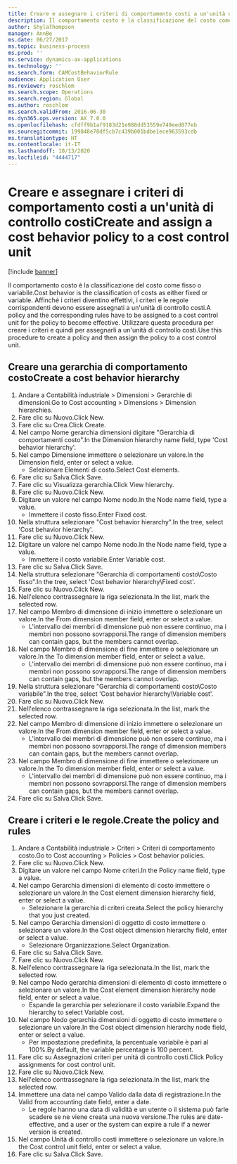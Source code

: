 ```yaml
---
title: Creare e assegnare i criteri di comportamento costi a un'unità di controllo costi
description: Il comportamento costo è la classificazione del costo come fisso o variabile.
author: ShylaThompson
manager: AnnBe
ms.date: 06/27/2017
ms.topic: business-process
ms.prod: ''
ms.service: dynamics-ax-applications
ms.technology: ''
ms.search.form: CAMCostBehaviorRule
audience: Application User
ms.reviewer: roschlom
ms.search.scope: Operations
ms.search.region: Global
ms.author: roschlom
ms.search.validFrom: 2016-06-30
ms.dyn365.ops.version: AX 7.0.0
ms.openlocfilehash: cfdff9b1af9183d21e988dd53559e749eed077eb
ms.sourcegitcommit: 199848e78df5cb7c439b001bdbe1ece963593cdb
ms.translationtype: HT
ms.contentlocale: it-IT
ms.lasthandoff: 10/13/2020
ms.locfileid: "4444717"
---
```

# <a name="create-and-assign-a-cost-behavior-policy-to-a-cost-control-unit"></a><span data-ttu-id="b5175-103">Creare e assegnare i criteri di comportamento costi a un'unità di controllo costi</span><span class="sxs-lookup"><span data-stu-id="b5175-103">Create and assign a cost behavior policy to a cost control unit</span></span>

[!include [banner](../../includes/banner.md)]

<span data-ttu-id="b5175-104">Il comportamento costo è la classificazione del costo come fisso o variabile.</span><span class="sxs-lookup"><span data-stu-id="b5175-104">Cost behavior is the classification of costs as either fixed or variable.</span></span> <span data-ttu-id="b5175-105">Affinché i criteri diventino effettivi, i criteri e le regole corrispondenti devono essere assegnati a un'unità di controllo costi.</span><span class="sxs-lookup"><span data-stu-id="b5175-105">A policy and the corresponding rules have to be assigned to a cost control unit for the policy to become effective.</span></span> <span data-ttu-id="b5175-106">Utilizzare questa procedura per creare i criteri e quindi per assegnarli a un'unità di controllo costi.</span><span class="sxs-lookup"><span data-stu-id="b5175-106">Use this procedure to create a policy and then assign the policy to a cost control unit.</span></span>


## <a name="create-a-cost-behavior-hierarchy"></a><span data-ttu-id="b5175-107">Creare una gerarchia di comportamento costo</span><span class="sxs-lookup"><span data-stu-id="b5175-107">Create a cost behavior hierarchy</span></span>
1. <span data-ttu-id="b5175-108">Andare a Contabilità industriale > Dimensioni > Gerarchie di dimensioni.</span><span class="sxs-lookup"><span data-stu-id="b5175-108">Go to Cost accounting > Dimensions > Dimension hierarchies.</span></span>
2. <span data-ttu-id="b5175-109">Fare clic su Nuovo.</span><span class="sxs-lookup"><span data-stu-id="b5175-109">Click New.</span></span>
3. <span data-ttu-id="b5175-110">Fare clic su Crea.</span><span class="sxs-lookup"><span data-stu-id="b5175-110">Click Create.</span></span>
4. <span data-ttu-id="b5175-111">Nel campo Nome gerarchia dimensioni digitare "Gerarchia di comportamenti costo".</span><span class="sxs-lookup"><span data-stu-id="b5175-111">In the Dimension hierarchy name field, type 'Cost behavior hierarchy'.</span></span>
5. <span data-ttu-id="b5175-112">Nel campo Dimensione immettere o selezionare un valore.</span><span class="sxs-lookup"><span data-stu-id="b5175-112">In the Dimension field, enter or select a value.</span></span>
    * <span data-ttu-id="b5175-113">Selezionare Elementi di costo.</span><span class="sxs-lookup"><span data-stu-id="b5175-113">Select Cost elements.</span></span>  
6. <span data-ttu-id="b5175-114">Fare clic su Salva.</span><span class="sxs-lookup"><span data-stu-id="b5175-114">Click Save.</span></span>
7. <span data-ttu-id="b5175-115">Fare clic su Visualizza gerarchia.</span><span class="sxs-lookup"><span data-stu-id="b5175-115">Click View hierarchy.</span></span>
8. <span data-ttu-id="b5175-116">Fare clic su Nuovo.</span><span class="sxs-lookup"><span data-stu-id="b5175-116">Click New.</span></span>
9. <span data-ttu-id="b5175-117">Digitare un valore nel campo Nome nodo.</span><span class="sxs-lookup"><span data-stu-id="b5175-117">In the Node name field, type a value.</span></span>
    * <span data-ttu-id="b5175-118">Immettere il costo fisso.</span><span class="sxs-lookup"><span data-stu-id="b5175-118">Enter Fixed cost.</span></span>  
10. <span data-ttu-id="b5175-119">Nella struttura selezionare "Cost behavior hierarchy".</span><span class="sxs-lookup"><span data-stu-id="b5175-119">In the tree, select 'Cost behavior hierarchy'.</span></span>
11. <span data-ttu-id="b5175-120">Fare clic su Nuovo.</span><span class="sxs-lookup"><span data-stu-id="b5175-120">Click New.</span></span>
12. <span data-ttu-id="b5175-121">Digitare un valore nel campo Nome nodo.</span><span class="sxs-lookup"><span data-stu-id="b5175-121">In the Node name field, type a value.</span></span>
    * <span data-ttu-id="b5175-122">Immettere il costo variabile.</span><span class="sxs-lookup"><span data-stu-id="b5175-122">Enter Variable cost.</span></span>  
13. <span data-ttu-id="b5175-123">Fare clic su Salva.</span><span class="sxs-lookup"><span data-stu-id="b5175-123">Click Save.</span></span>
14. <span data-ttu-id="b5175-124">Nella struttura selezionare "Gerarchia di comportamenti costo\Costo fisso".</span><span class="sxs-lookup"><span data-stu-id="b5175-124">In the tree, select 'Cost behavior hierarchy\Fixed cost'.</span></span>
15. <span data-ttu-id="b5175-125">Fare clic su Nuovo.</span><span class="sxs-lookup"><span data-stu-id="b5175-125">Click New.</span></span>
16. <span data-ttu-id="b5175-126">Nell'elenco contrassegnare la riga selezionata.</span><span class="sxs-lookup"><span data-stu-id="b5175-126">In the list, mark the selected row.</span></span>
17. <span data-ttu-id="b5175-127">Nel campo Membro di dimensione di inizio immettere o selezionare un valore.</span><span class="sxs-lookup"><span data-stu-id="b5175-127">In the From dimension member field, enter or select a value.</span></span>
    * <span data-ttu-id="b5175-128">L'intervallo dei membri di dimensione può non essere continuo, ma i membri non possono sovrapporsi.</span><span class="sxs-lookup"><span data-stu-id="b5175-128">The range of dimension members can contain gaps, but the members cannot overlap.</span></span>  
18. <span data-ttu-id="b5175-129">Nel campo Membro di dimensione di fine immettere o selezionare un valore.</span><span class="sxs-lookup"><span data-stu-id="b5175-129">In the To dimension member field, enter or select a value.</span></span>
    * <span data-ttu-id="b5175-130">L'intervallo dei membri di dimensione può non essere continuo, ma i membri non possono sovrapporsi.</span><span class="sxs-lookup"><span data-stu-id="b5175-130">The range of dimension members can contain gaps, but the members cannot overlap.</span></span>  
19. <span data-ttu-id="b5175-131">Nella struttura selezionare "Gerarchia di comportamenti costo\Costo variabile".</span><span class="sxs-lookup"><span data-stu-id="b5175-131">In the tree, select 'Cost behavior hierarchy\Variable cost'.</span></span>
20. <span data-ttu-id="b5175-132">Fare clic su Nuovo.</span><span class="sxs-lookup"><span data-stu-id="b5175-132">Click New.</span></span>
21. <span data-ttu-id="b5175-133">Nell'elenco contrassegnare la riga selezionata.</span><span class="sxs-lookup"><span data-stu-id="b5175-133">In the list, mark the selected row.</span></span>
22. <span data-ttu-id="b5175-134">Nel campo Membro di dimensione di inizio immettere o selezionare un valore.</span><span class="sxs-lookup"><span data-stu-id="b5175-134">In the From dimension member field, enter or select a value.</span></span>
    * <span data-ttu-id="b5175-135">L'intervallo dei membri di dimensione può non essere continuo, ma i membri non possono sovrapporsi.</span><span class="sxs-lookup"><span data-stu-id="b5175-135">The range of dimension members can contain gaps, but the members cannot overlap.</span></span>  
23. <span data-ttu-id="b5175-136">Nel campo Membro di dimensione di fine immettere o selezionare un valore.</span><span class="sxs-lookup"><span data-stu-id="b5175-136">In the To dimension member field, enter or select a value.</span></span>
    * <span data-ttu-id="b5175-137">L'intervallo dei membri di dimensione può non essere continuo, ma i membri non possono sovrapporsi.</span><span class="sxs-lookup"><span data-stu-id="b5175-137">The range of dimension members can contain gaps, but the members cannot overlap.</span></span>  
24. <span data-ttu-id="b5175-138">Fare clic su Salva.</span><span class="sxs-lookup"><span data-stu-id="b5175-138">Click Save.</span></span>

## <a name="create-the-policy-and-rules"></a><span data-ttu-id="b5175-139">Creare i criteri e le regole.</span><span class="sxs-lookup"><span data-stu-id="b5175-139">Create the policy and rules</span></span>
1. <span data-ttu-id="b5175-140">Andare a Contabilità industriale > Criteri > Criteri di comportamento costo.</span><span class="sxs-lookup"><span data-stu-id="b5175-140">Go to Cost accounting > Policies > Cost behavior policies.</span></span>
2. <span data-ttu-id="b5175-141">Fare clic su Nuovo.</span><span class="sxs-lookup"><span data-stu-id="b5175-141">Click New.</span></span>
3. <span data-ttu-id="b5175-142">Digitare un valore nel campo Nome criteri.</span><span class="sxs-lookup"><span data-stu-id="b5175-142">In the Policy name field, type a value.</span></span>
4. <span data-ttu-id="b5175-143">Nel campo Gerarchia dimensioni di elemento di costo immettere o selezionare un valore.</span><span class="sxs-lookup"><span data-stu-id="b5175-143">In the Cost element dimension hierarchy field, enter or select a value.</span></span>
    * <span data-ttu-id="b5175-144">Selezionare la gerarchia di criteri creata.</span><span class="sxs-lookup"><span data-stu-id="b5175-144">Select the policy hierarchy that you just created.</span></span>  
5. <span data-ttu-id="b5175-145">Nel campo Gerarchia dimensioni di oggetto di costo immettere o selezionare un valore.</span><span class="sxs-lookup"><span data-stu-id="b5175-145">In the Cost object dimension hierarchy field, enter or select a value.</span></span>
    * <span data-ttu-id="b5175-146">Selezionare Organizzazione.</span><span class="sxs-lookup"><span data-stu-id="b5175-146">Select Organization.</span></span>  
6. <span data-ttu-id="b5175-147">Fare clic su Salva.</span><span class="sxs-lookup"><span data-stu-id="b5175-147">Click Save.</span></span>
7. <span data-ttu-id="b5175-148">Fare clic su Nuovo.</span><span class="sxs-lookup"><span data-stu-id="b5175-148">Click New.</span></span>
8. <span data-ttu-id="b5175-149">Nell'elenco contrassegnare la riga selezionata.</span><span class="sxs-lookup"><span data-stu-id="b5175-149">In the list, mark the selected row.</span></span>
9. <span data-ttu-id="b5175-150">Nel campo Nodo gerarchia dimensioni di elemento di costo immettere o selezionare un valore.</span><span class="sxs-lookup"><span data-stu-id="b5175-150">In the Cost element dimension hierarchy node field, enter or select a value.</span></span>
    * <span data-ttu-id="b5175-151">Espande la gerarchia per selezionare il costo variabile.</span><span class="sxs-lookup"><span data-stu-id="b5175-151">Expand the hierarchy to select Variable cost.</span></span>  
10. <span data-ttu-id="b5175-152">Nel campo Nodo gerarchia dimensioni di oggetto di costo immettere o selezionare un valore.</span><span class="sxs-lookup"><span data-stu-id="b5175-152">In the Cost object dimension hierarchy node field, enter or select a value.</span></span>
    * <span data-ttu-id="b5175-153">Per impostazione predefinita, la percentuale variabile è pari al 100%.</span><span class="sxs-lookup"><span data-stu-id="b5175-153">By default, the variable percentage is 100 percent.</span></span>  
11. <span data-ttu-id="b5175-154">Fare clic su Assegnazioni criteri per unità di controllo costi.</span><span class="sxs-lookup"><span data-stu-id="b5175-154">Click Policy assignments for cost control unit.</span></span>
12. <span data-ttu-id="b5175-155">Fare clic su Nuovo.</span><span class="sxs-lookup"><span data-stu-id="b5175-155">Click New.</span></span>
13. <span data-ttu-id="b5175-156">Nell'elenco contrassegnare la riga selezionata.</span><span class="sxs-lookup"><span data-stu-id="b5175-156">In the list, mark the selected row.</span></span>
14. <span data-ttu-id="b5175-157">Immettere una data nel campo Valido dalla data di registrazione.</span><span class="sxs-lookup"><span data-stu-id="b5175-157">In the Valid from accounting date field, enter a date.</span></span>
    * <span data-ttu-id="b5175-158">Le regole hanno una data di validità e un utente o il sistema può farle scadere se ne viene creata una nuova versione.</span><span class="sxs-lookup"><span data-stu-id="b5175-158">The rules are date-effective, and a user or the system can expire a rule if a newer version is created.</span></span>  
15. <span data-ttu-id="b5175-159">Nel campo Unità di controllo costi immettere o selezionare un valore.</span><span class="sxs-lookup"><span data-stu-id="b5175-159">In the Cost control unit field, enter or select a value.</span></span>
16. <span data-ttu-id="b5175-160">Fare clic su Salva.</span><span class="sxs-lookup"><span data-stu-id="b5175-160">Click Save.</span></span>

